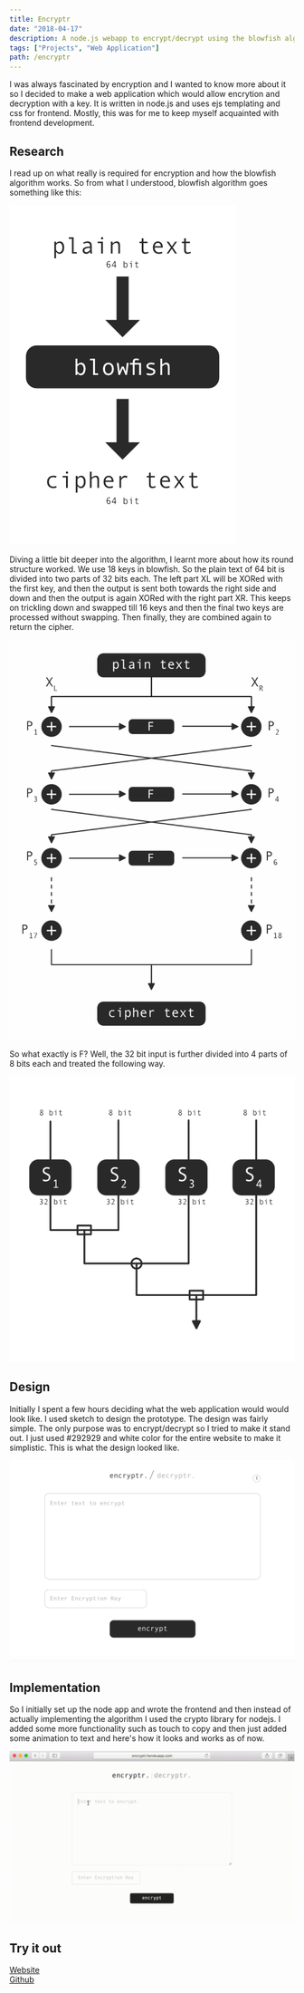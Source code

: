 ```yaml
---
title: Encryptr
date: "2018-04-17"
description: A node.js webapp to encrypt/decrypt using the blowfish algorithm.
tags: ["Projects", "Web Application"]
path: /encryptr
---
```


I was always fascinated by encryption and I wanted to know more about it so I decided to make a web application which would allow encrytion and decryption with a key. It is written in node.js and uses ejs templating and css for frontend. Mostly, this was for me to keep myself acquainted with frontend development.

## Research

I read up on what really is required for encryption and how the blowfish algorithm works. So from what I understood, blowfish algorithm goes something like this:

![(Img 1) Overview of the project](../images/2018-04-17-encryptr/encryptr_basic_algorithm.png)

Diving a little bit deeper into the algorithm, I learnt more about how its round structure worked. We use 18 keys in blowfish. So the plain text of 64 bit is divided into two parts of 32 bits each. The left part XL will be XORed with the first key, and then the output is sent both towards the right side and down and then the output is again XORed with the right part XR. This keeps on trickling down and swapped till 16 keys and then the final two keys are processed without swapping. Then finally, they are combined again to return the cipher.

![(Img 2) Blowfish Algorithm summarized](../images/2018-04-17-encryptr/encryptr_blowfish_algorithm.png)

So what exactly is F? Well, the 32 bit input is further divided into 4 parts of 8 bits each and treated the following way.

![(Img 3) Blowfish Algorithm detailed](../images/2018-04-17-encryptr/encryptr_blowfish_algorithm_bits.png)

## Design

Initially I spent a few hours deciding what the web application would would look like. I used sketch to design the prototype. The design was fairly simple. The only purpose was to encrypt/decrypt so I tried to make it stand out. I just used #292929 and white color for the entire website to make it simplistic. This is what the design looked like.

![(Img 4) Webapp design](../images/2018-04-17-encryptr/encryptr_design.png)

## Implementation

So I initially set up the node app and wrote the frontend and then instead of actually implementing the algorithm I used the crypto library for nodejs. I added some more functionality such as touch to copy and then just added some animation to text and here's how it looks and works as of now.

![(Img 5) Encryptr demo](../images/2018-04-17-encryptr/encryptr_demo.gif)

## Try it out

[Website](https://encryptr.herokuapp.com/)  
[Github](https://github.com/yagrawl/encryptr)  
